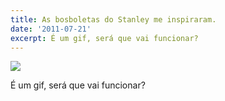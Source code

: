 ```yaml
---
title: As bosboletas do Stanley me inspiraram.
date: '2011-07-21'
excerpt: É um gif, será que vai funcionar?
---
```




![](https://33.media.tumblr.com/tumblr_lonr9l8shj1qma17bo1_400.gif)

É um gif, será que vai funcionar?


